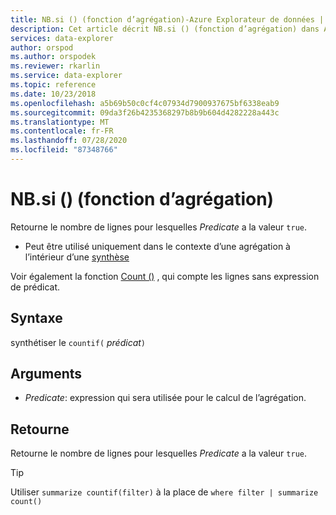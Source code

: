 ```yaml
---
title: NB.si () (fonction d’agrégation)-Azure Explorateur de données | Microsoft Docs
description: Cet article décrit NB.si () (fonction d’agrégation) dans Azure Explorateur de données.
services: data-explorer
author: orspod
ms.author: orspodek
ms.reviewer: rkarlin
ms.service: data-explorer
ms.topic: reference
ms.date: 10/23/2018
ms.openlocfilehash: a5b69b50c0cf4c07934d7900937675bf6338eab9
ms.sourcegitcommit: 09da3f26b4235368297b8b9b604d4282228a443c
ms.translationtype: MT
ms.contentlocale: fr-FR
ms.lasthandoff: 07/28/2020
ms.locfileid: "87348766"
---
```

# <a name="countif-aggregation-function"></a>NB.si () (fonction d’agrégation)

Retourne le nombre de lignes pour lesquelles *Predicate* a la valeur `true`.

* Peut être utilisé uniquement dans le contexte d’une agrégation à l’intérieur d’une [synthèse](summarizeoperator.md)

Voir également la fonction [Count ()](count-aggfunction.md) , qui compte les lignes sans expression de prédicat.

## <a name="syntax"></a>Syntaxe

synthétiser le `countif(` *prédicat*`)`

## <a name="arguments"></a>Arguments

* *Predicate*: expression qui sera utilisée pour le calcul de l’agrégation. 

## <a name="returns"></a>Retourne

Retourne le nombre de lignes pour lesquelles *Predicate* a la valeur `true`.

> [!TIP]
> Utiliser `summarize countif(filter)` à la place de `where filter | summarize count()`